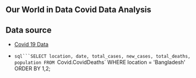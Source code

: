 ## Our World in Data Covid Data Analysis

## Data source

- [Covid 19 Data](https://ourworldindata.org/covid-deaths)

- `sql```SELECT location, date, total_cases, new_cases, total_deaths, population
FROM `Covid.CovidDeaths`
WHERE location = 'Bangladesh' 
ORDER BY 1,2;
